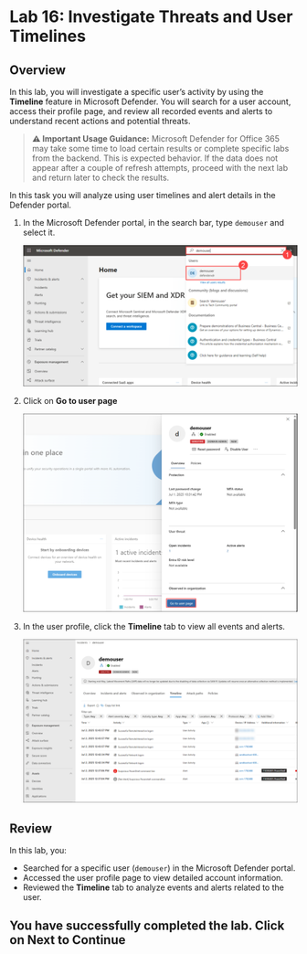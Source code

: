 # Lab 16: Investigate Threats and User Timelines 

## Overview

In this lab, you will investigate a specific user’s activity by using the **Timeline** feature in Microsoft Defender. You will search for a user account, access their profile page, and review all recorded events and alerts to understand recent actions and potential threats.

> **⚠ Important Usage Guidance:** Microsoft Defender for Office 365 may take some time to load certain results or complete specific labs from the backend. This is expected behavior. If the data does not appear after a couple of refresh attempts, proceed with the next lab and return later to check the results.

In this task you will analyze using user timelines and alert details in the Defender portal.

1. In the Microsoft Defender portal, in the search bar, type `demouser` and select it.

      ![](./media/E1T3S1.png)

1. Click on **Go to user page**

      ![](./media/E1T3S2.png)

1. In the user profile, click the **Timeline** tab to view all events and alerts.

      ![](./media/E1T3S3.png)

## Review

In this lab, you:
- Searched for a specific user (`demouser`) in the Microsoft Defender portal.
- Accessed the user profile page to view detailed account information.
- Reviewed the **Timeline** tab to analyze events and alerts related to the user.

## You have successfully completed the lab. Click on Next to Continue
